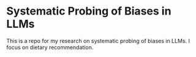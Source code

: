 # Systematic Probing of Biases in LLMs

This is a repo for my research on systematic probing of biases in LLMs. I focus on dietary recommendation.
